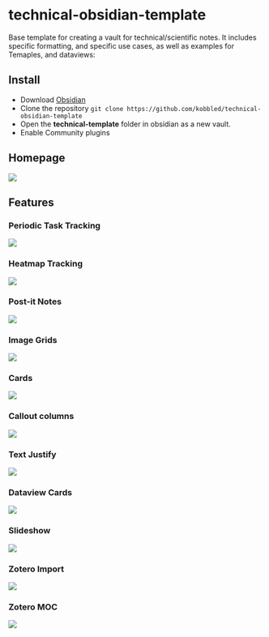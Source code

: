 # technical-obsidian-template
Base template for creating a vault for technical/scientific notes. It includes specific formatting, and specific use cases,
as well as examples for Temaples, and dataviews:

## Install

* Download [Obsidian](https://obsidian.md/)
* Clone the repository `git clone https://github.com/kobbled/technical-obsidian-template`
* Open the **technical-template** folder in obsidian as a new vault.
* Enable Community plugins

## Homepage

![](img/homepage.PNG)

## Features

### Periodic Task Tracking

![](img/tasks.PNG)

### Heatmap Tracking

![](img/papers-dashboard.PNG)

### Post-it Notes

![](img/postit_notes.PNG)

### Image Grids

![](img/image-gallery.PNG)

### Cards

![](img/list-cards.PNG)

### Callout columns

![](img/multi-column.PNG)

### Text Justify

![](img/text-justify.PNG)

### Dataview Cards

![](img/movie_cards2.PNG)

### Slideshow

![](img/slidshow2.PNG)

### Zotero Import

![](img/zotero_import2.PNG)

### Zotero MOC

![](img/zotero-MOC.PNG)